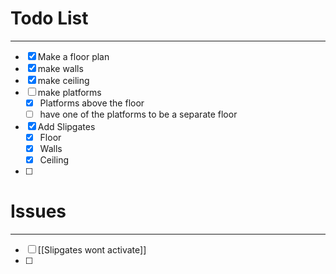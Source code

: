 # Todo List
---
- [x] Make a floor plan
- [x] make walls
- [x] make ceiling
- [ ] make platforms
	- [x] Platforms above the floor
	- [ ] have one of the platforms to be a separate floor
- [x] Add Slipgates
	- [x] Floor
	- [x] Walls
	- [x] Ceiling
- [ ] 

# Issues
---
- [ ] [[Slipgates wont activate]]
- [ ] 